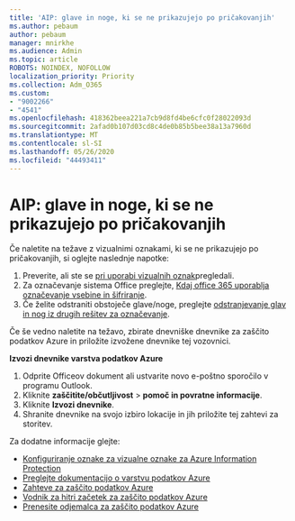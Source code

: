 ```yaml
---
title: 'AIP: glave in noge, ki se ne prikazujejo po pričakovanjih'
ms.author: pebaum
author: pebaum
manager: mnirkhe
ms.audience: Admin
ms.topic: article
ROBOTS: NOINDEX, NOFOLLOW
localization_priority: Priority
ms.collection: Adm_O365
ms.custom:
- "9002266"
- "4541"
ms.openlocfilehash: 418362beea221a7cb9d8fd4be6cfc0f28022093d
ms.sourcegitcommit: 2afad0b107d03cd8c4de0b85b5bee38a13a7960d
ms.translationtype: MT
ms.contentlocale: sl-SI
ms.lasthandoff: 05/26/2020
ms.locfileid: "44493411"
---
```

# <a name="aip-headers-and-footers-not-displaying-as-expected"></a>AIP: glave in noge, ki se ne prikazujejo po pričakovanjih

Če naletite na težave z vizualnimi oznakami, ki se ne prikazujejo po pričakovanjih, si oglejte naslednje napotke:

1. Preverite, ali ste se [pri uporabi vizualnih oznak](https://docs.microsoft.com/azure/information-protection/configure-policy-markings#when-visual-markings-are-applied)pregledali.
2. Za označevanje sistema Office preglejte, [Kdaj office 365 uporablja označevanje vsebine in šifriranje](https://docs.microsoft.com/microsoft-365/compliance/sensitivity-labels-office-apps#when-office-apps-apply-content-marking-and-encryption).
3. Če želite odstraniti obstoječe glave/noge, preglejte [odstranjevanje glav in nog iz drugih rešitev za označevanje](https://docs.microsoft.com/azure/information-protection/rms-client/client-admin-guide-customizations#remove-headers-and-footers-from-other-labeling-solutions).

Če še vedno naletite na težavo, zbirate dnevniške dnevnike za zaščito podatkov Azure in priložite izvožene dnevnike tej vozovnici.

**Izvozi dnevnike varstva podatkov Azure**

1. Odprite Officeov dokument ali ustvarite novo e-poštno sporočilo v programu Outlook.
2. Kliknite **zaščitite/občutljivost**  >  **pomoč in povratne informacije**.
3. Kliknite **Izvozi dnevnike**.
4. Shranite dnevnike na svojo izbiro lokacije in jih priložite tej zahtevi za storitev.

Za dodatne informacije glejte:

- [Konfiguriranje oznake za vizualne oznake za Azure Information Protection](https://docs.microsoft.com/azure/information-protection/configure-policy-markings)
- [Preglejte dokumentacijo o varstvu podatkov Azure](https://docs.microsoft.com/azure/information-protection/what-is-information-protection)
- [Zahteve za zaščito podatkov Azure](https://docs.microsoft.com/azure/information-protection/get-started/requirements)
- [Vodnik za hitri začetek za zaščito podatkov Azure](https://docs.microsoft.com/azure/information-protection/get-started/infoprotect-quick-start-tutorial)
- [Prenesite odjemalca za zaščito podatkov Azure](https://www.microsoft.com/download/details.aspx?id=53018)
